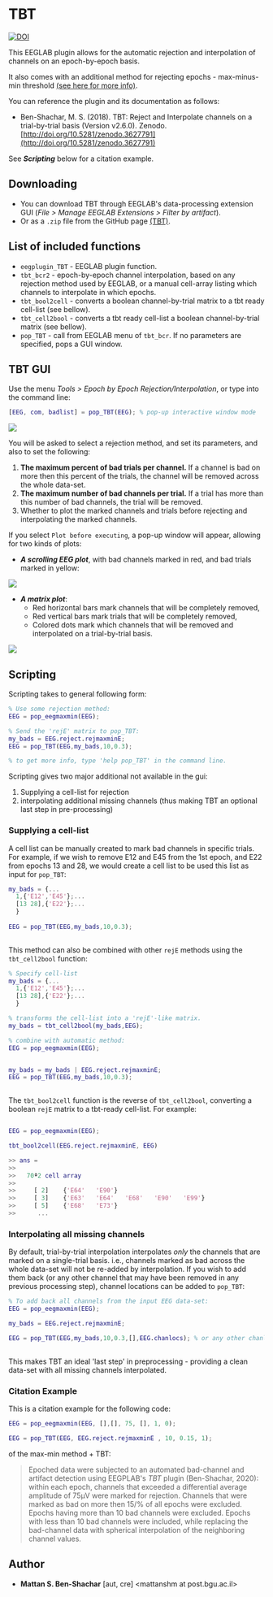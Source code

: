 
# TBT


[![DOI](https://zenodo.org/badge/DOI/10.5281/zenodo.1241518.svg)](https://doi.org/10.5281/zenodo.1241518)

This EEGLAB plugin allows for the automatic rejection and interpolation of channels on an epoch-by-epoch basis.

It also comes with an additional method for rejecting epochs - max-minus-min threshold [(see here for more info)](./doc/Using_eegmaxmin.md).

You can reference the plugin and its documentation as follows:

- Ben-Shachar, M. S. (2018). TBT: Reject and Interpolate channels on a trial-by-trial basis (Version v2.6.0). Zenodo. [http://doi.org/10.5281/zenodo.3627791](http://doi.org/10.5281/zenodo.3627791)

See ***Scripting*** below for a citation example.

## Downloading

-   You can download TBT through EEGLAB's data-processing extension GUI (*File &gt; Manage EEGLAB Extensions &gt; Filter by artifact*).
-   Or as a `.zip` file from the GitHub page [(TBT)](https://github.com/mattansb/TBT/releases).

## List of included functions

-   `eegplugin_TBT` - EEGLAB plugin function.
-   `tbt_bcr2` - epoch-by-epoch channel interpolation, based on any rejection method used by EEGLAB, or a manual cell-array listing which channels to interpolate in which epochs.
-   `tbt_bool2cell` - converts a boolean channel-by-trial matrix to a tbt ready cell-list (see bellow).
-   `tbt_cell2bool` - converts a tbt ready cell-list a boolean channel-by-trial matrix (see bellow).
-   `pop_TBT` - call from EEGLAB menu of `tbt_bcr`. If no parameters are specified, pops a GUI window.

## TBT GUI

Use the menu *Tools &gt; Epoch by Epoch Rejection/Interpolation*, or type into the command line:

```Matlab
[EEG, com, badlist] = pop_TBT(EEG); % pop-up interactive window mode
```

![](doc/TBT_eg.png)

You will be asked to select a rejection method, and set its parameters, and also to set the following:
1. **The maximum percent of bad trials per channel.** If a channel is bad on more then this percent of the trials, the channel will be removed across the whole data-set.
2. **The maximum number of bad channels per trial.** If a trial has more than this number of bad channels, the trial will be removed.
3. Whether to plot the marked channels and trials before rejecting and interpolating the marked channels.

If you select `Plot before executing`, a pop-up window will appear, allowing for two kinds of plots:

- ***A scrolling EEG plot***, with bad channels marked in red, and bad trials marked in yellow:  

![](doc/tbt_plot_eeg.png)

- ***A matrix plot***:
  - Red horizontal bars mark channels that will be completely removed,  
  - Red vertical bars mark trials that will be completely removed,  
  - Colored dots mark which channels that will be removed and interpolated on a trial-by-trial basis.  

![](doc/tbt_plot_matrix.png)


## Scripting

Scripting takes to general following form:

```Matlab
% Use some rejection method:
EEG = pop_eegmaxmin(EEG);

% Send the 'rejE' matrix to pop_TBT:
my_bads = EEG.reject.rejmaxminE;
EEG = pop_TBT(EEG,my_bads,10,0.3);

% to get more info, type 'help pop_TBT' in the command line.
```

Scripting gives two major additional not available in the gui:

1.  Supplying a cell-list for rejection
2.  interpolating additional missing channels (thus making TBT an optional last step in pre-processing)

### Supplying a cell-list

A cell list can be manually created to mark bad channels in specific trials. For example, if we wish to remove E12 and E45 from the 1st epoch, and E22 from epochs 13 and 28, we would create a cell list to be used this list as input for `pop_TBT`:

```Matlab
my_bads = {...
  1,{'E12','E45'};...
  [13 28],{'E22'};...
  }
  
EEG = pop_TBT(EEG,my_bads,10,0.3);
                  
```

This method can also be combined with other `rejE` methods using the `tbt_cell2bool` function:

```Matlab
% Specify cell-list
my_bads = {...
  1,{'E12','E45'};...
  [13 28],{'E22'};...
  }

% transforms the cell-list into a 'rejE'-like matrix.
my_bads = tbt_cell2bool(my_bads,EEG);

% combine with automatic method:
EEG = pop_eegmaxmin(EEG);


my_bads = my_bads | EEG.reject.rejmaxminE;
EEG = pop_TBT(EEG,my_bads,10,0.3);
                  
```
The `tbt_bool2cell` function is the reverse of `tbt_cell2bool`, converting a boolean `rejE` matrix to a tbt-ready cell-list. For example:

```Matlab

EEG = pop_eegmaxmin(EEG);

tbt_bool2cell(EEG.reject.rejmaxminE, EEG)

>> ans =
>> 
>>   70ª2 cell array
>> 
>>     [ 2]    {'E64'	'E90'}
>>     [ 3]    {'E63'	'E64'	'E68'	'E90'	'E99'}
>>     [ 5]    {'E68'	'E73'}
>>      ...

```

### Interpolating all missing channels

By default, trial-by-trial interpolation interpolates *only* the channels that are marked on a single-trial basis. i.e., channels marked as bad across the whole data-set will not be re-added by interpolation. If you wish to add them back (or any other channel that may have been removed in any previous processing step), channel locations can be added to `pop_TBT`:

```Matlab
% To add back all channels from the input EEG data-set:
EEG = pop_eegmaxmin(EEG);

my_bads = EEG.reject.rejmaxminE;

EEG = pop_TBT(EEG,my_bads,10,0.3,[],EEG.chanlocs); % or any other chanloc struct
                  
```

This makes TBT an ideal 'last step' in preprocessing - providing a clean data-set with all missing channels interpolated.

### Citation Example

This is a citation example for the following code:

```Matlab
EEG = pop_eegmaxmin(EEG, [],[], 75, [], 1, 0);

EEG = pop_TBT(EEG, EEG.reject.rejmaxminE , 10, 0.15, 1);
```

of the max-min method + TBT:

> Epoched data were subjected to an automated bad-channel and artifact detection using EEGPLAB's *TBT* plugin (Ben-Shachar, 2020): within each epoch, channels that exceeded a differential average amplitude of 75μV were marked for rejection. Channels that were marked as bad on more then 15/% of all epochs were excluded. Epochs having more than 10 bad channels were excluded. Epochs with less than 10 bad channels were included, while replacing the bad-channel data with spherical interpolation of the neighboring channel values.

Author
------

-   **Mattan S. Ben-Shachar** \[aut, cre\] \<mattanshm at post.bgu.ac.il\>
